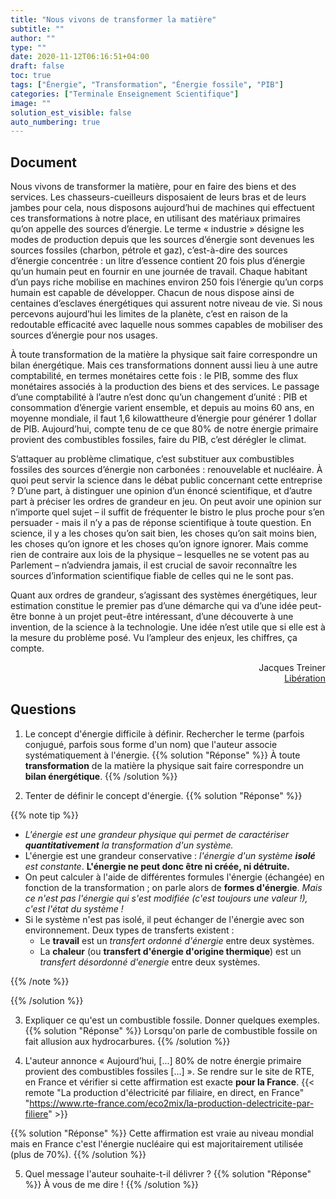 ```yaml
---
title: "Nous vivons de transformer la matière"
subtitle: ""
author: ""
type: ""
date: 2020-11-12T06:16:51+04:00
draft: false
toc: true
tags: ["Énergie", "Transformation", "Énergie fossile", "PIB"]
categories: ["Terminale Enseignement Scientifique"]
image: ""
solution_est_visible: false
auto_numbering: true
---
```


## Document

Nous vivons de transformer la matière, pour en faire des biens et des services. Les chasseurs-cueilleurs disposaient de leurs bras et de leurs jambes pour cela, nous disposons aujourd’hui de machines qui effectuent ces transformations à notre place, en utilisant des matériaux primaires qu’on appelle des sources d’énergie. Le terme «&nbsp;industrie&nbsp;» désigne les modes de production depuis que les sources d’énergie sont devenues les sources fossiles (charbon, pétrole et gaz), c’est-à-dire des sources d’énergie concentrée : un litre d’essence contient 20 fois plus d’énergie qu’un humain peut en fournir en une journée de travail. Chaque habitant d’un pays riche mobilise en machines environ 250 fois l’énergie qu’un corps humain est capable de développer. Chacun de nous dispose ainsi de centaines d’esclaves énergétiques qui assurent notre niveau de vie. Si nous percevons aujourd’hui les limites de la planète, c’est en raison de la redoutable efficacité avec laquelle nous sommes capables de mobiliser des sources d’énergie pour nos usages.

À toute transformation de la matière la physique sait faire correspondre un bilan énergétique. Mais ces transformations donnent aussi lieu à une autre comptabilité, en termes monétaires cette fois : le PIB, somme des flux monétaires associés à la production des biens et des services. Le passage d’une comptabilité à l’autre n’est donc qu’un changement d’unité : PIB et consommation d’énergie varient ensemble, et depuis au moins 60 ans, en moyenne mondiale, il faut 1,6 kilowattheure d’énergie pour générer 1 dollar de PIB. Aujourd’hui, compte tenu de ce que 80% de notre énergie primaire provient des combustibles fossiles, faire du PIB, c’est dérégler le climat.

S’attaquer au problème climatique, c’est substituer aux combustibles fossiles des sources d’énergie non carbonées : renouvelable et nucléaire. À quoi peut servir la science dans le débat public concernant cette entreprise ? D’une part, à distinguer une opinion d’un énoncé scientifique, et d’autre part à préciser les ordres de grandeur en jeu. On peut avoir une opinion sur n’importe quel sujet – il suffit de fréquenter le bistro le plus proche pour s’en persuader - mais il n’y a pas de réponse scientifique à toute question. En science, il y a les choses qu’on sait bien, les choses qu’on sait moins bien, les choses qu’on ignore et les choses qu’on ignore ignorer. Mais comme rien de contraire aux lois de la physique – lesquelles ne se votent pas au Parlement – n’adviendra jamais, il est crucial de savoir reconnaître les sources d’information scientifique fiable de celles qui ne le sont pas.

Quant aux ordres de grandeur, s’agissant des systèmes énergétiques, leur estimation constitue le premier pas d’une démarche qui va d’une idée peut-être bonne à un projet peut-être intéressant, d’une découverte à une invention, de la science à la technologie. Une idée n’est utile que si elle est à la mesure du problème posé. Vu l’ampleur des enjeux, les chiffres, ça compte.

<div style="text-align: right;">
Jacques Treiner<br />
<a href="https://www.liberation.fr/evenements-libe/2019/11/15/nous-vivons-de-transformer-la-matiere_1763389" target="_blank"> Libération </a>
</div>

## Questions

1. Le concept d'énergie difficile à définir. Rechercher le terme (parfois conjugué, parfois sous forme d'un nom) que l'auteur associe systématiquement à l'énergie.
{{% solution "Réponse" %}}
À toute **transformation** de la matière la physique sait faire correspondre un **bilan énergétique**.
{{% /solution %}}

2. Tenter de définir le concept d'énergie.
{{% solution "Réponse" %}}

{{% note tip %}}

- *L'énergie est une grandeur physique qui permet de caractériser **quantitativement** la transformation d'un système.*
- L'énergie est une grandeur conservative : *l'énergie d'un système **isolé** est constante*. **L'énergie ne peut donc être ni créée, ni détruite.**
- On peut calculer à l'aide de différentes formules l'énergie (échangée) en fonction de la transformation ; on parle alors de **formes d'énergie**. *Mais ce n'est pas l'énergie qui s'est modifiée (c'est toujours une valeur !), c'est l'état du système !*
- Si le système n'est pas isolé, il peut échanger de l'énergie avec son environnement. Deux types de transferts existent :
  - Le **travail** est un *transfert ordonné d'énergie* entre deux systèmes.
  - La **chaleur** (ou **transfert d'énergie d'origine thermique**) est un *transfert désordonné d'energie* entre deux systèmes.

{{% /note %}}

{{% /solution %}}

3. Expliquer ce qu'est un combustible fossile. Donner quelques exemples.
{{% solution "Réponse" %}}
Lorsqu'on parle de combustible fossile on fait allusion aux hydrocarbures.
{{% /solution %}}

4. L'auteur annonce « Aujourd’hui, [...] 80% de notre énergie primaire provient des combustibles fossiles [...] ». Se rendre sur le site de RTE, en France et vérifier si cette affirmation est exacte **pour la France**.
{{< remote "La production d'électricité par filiaire, en direct, en France" "<https://www.rte-france.com/eco2mix/la-production-delectricite-par-filiere>" >}}

{{% solution "Réponse" %}}
Cette affirmation est vraie au niveau mondial mais en France c'est l'énergie nucléaire qui est majoritairement utilisée (plus de 70%).
{{% /solution %}}

5. Quel message l'auteur souhaite-t-il délivrer ?
{{% solution "Réponse" %}}
À vous de me dire !
{{% /solution %}}

